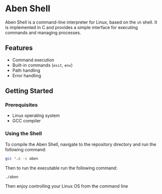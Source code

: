 # Aben Shell

Aben Shell is a command-line interpreter for Linux, based on the `sh` shell. It is implemented in C and provides a simple interface for executing commands and managing processes.

## Features

- Command execution
- Built-in commands (`exit`, `env`)
- Path handling
- Error handling

## Getting Started

### Prerequisites

- Linux operating system
- GCC compiler

### Using the Shell

To compile the Aben Shell, navigate to the repository directory and run the following command:
```sh
gcc *.c -o aben
```
Then to run the executable run the following command:
```sh
./aben
```
Then enjoy controlling your Linux OS from the command line